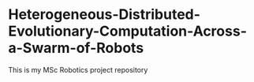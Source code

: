 # Heterogeneous-Distributed-Evolutionary-Computation-Across-a-Swarm-of-Robots
This is my MSc Robotics project repository
